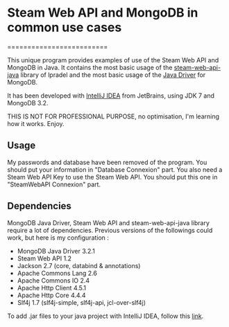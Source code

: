 # Steam Web API and MongoDB in common use cases
=========================

This unique program provides examples of use of the Steam Web API and MongoDB in Java.
It contains the most basic usage of the [steam-web-api-java](https://github.com/lpradel/steam-web-api-java) library of lpradel and the most basic usage of the [Java Driver](https://docs.mongodb.org/ecosystem/drivers/java/) for MongoDB.

It has been developed with [IntelliJ IDEA](https://www.jetbrains.com/idea/) from JetBrains, using JDK 7 and MongoDB 3.2.

THIS IS NOT FOR PROFESSIONAL PURPOSE, no optimisation, I'm learning how it works. Enjoy.

## Usage

My passwords and database have been removed of the program. You should put your information in "Database Connexion" part.
You also need a Steam Web API Key to use the Steam Web API. You should put this one in "SteamWebAPI Connexion" part.

## Dependencies

MongoDB Java Driver, Steam Web API and steam-web-api-java library require a lot of dependencies.
Previous versions of the followings could work, but here is my configuration :

- MongoDB Java Driver 3.2.1
- Steam Web API 1.2
- Jackson 2.7 (core, databind & annotations)
- Apache Commons Lang 2.6
- Apache Commons IO 2.4
- Apache Http Client 4.5.1
- Apache Http Core 4.4.4
- Slf4j 1.7 (slf4j-simple, slf4j-api, jcl-over-slf4j)

To add .jar files to your java project with IntelliJ IDEA, follow this [link](https://www.jetbrains.com/idea/help/configuring-module-dependencies-and-libraries.html#add_module_dependency).
